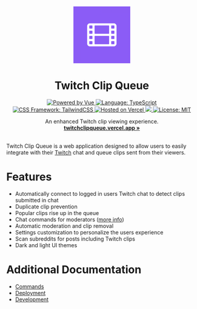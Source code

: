 <p align="center">
  <br />
  <img width="150" height="150" src="./public/icon.png" alt="Logo">
  <h1 align="center"><b>Twitch Clip Queue</b></h1>
  <div align="center">
    <a href="https://vuejs.org/">
      <img src="https://img.shields.io/badge/Powered%20by-Vue-%234FC08D.svg?style=flat&logo=Vue.js" alt="Powered by Vue">
    </a>
    <a href="https://www.typescriptlang.org/">
      <img src="https://img.shields.io/badge/Language-Typescript-%233178C6.svg?style=flat&logo=typescript" alt="Language: TypeScript">
    </a>
    <a href="https://tailwindcss.com">
      <img src="https://img.shields.io/badge/CSS%20Framework-TailwindCSS-%2306B6D4?logo=tailwindcss" alt="CSS Framework: TailwindCSS">
    </a>
    <a href="https://vercel.com/">
      <img src="https://img.shields.io/badge/Hosted%20on-Vercel-%23000000.svg?style=flat&logo=vercel" alt="Hosted on Vercel">
    </a>
    <a href="https://codecov.io/gh/jordanshatford/twitch-clip-queue" >
      <img src="https://codecov.io/gh/jordanshatford/twitch-clip-queue/branch/main/graph/badge.svg?token=55KCL03QIH"/>
    </a>
    <a href="https://github.com/jordanshatford/twitch-clip-queue/blob/main/LICENSE">
      <img src="https://img.shields.io/badge/License-MIT-black.svg?style=flat&logo=license" alt="License: MIT">
    </a>
  </div>
  <p align="center">
    An enhanced Twitch clip viewing experience.
    <br />
    <a href="https://twitchclipqueue.vercel.app/"><strong>twitchclipqueue.vercel.app »</strong></a>
    <br />
    <br />
  </p>
</p>

Twitch Clip Queue is a web application designed to allow users to easily integrate with their [Twitch](https://www.twitch.tv/) chat and queue clips sent from their viewers.

# Features
  - Automatically connect to logged in users Twitch chat to detect clips submitted in chat
  - Duplicate clip prevention
  - Popular clips rise up in the queue
  - Chat commands for moderators ([more info](./docs/COMMANDS.md))
  - Automatic moderation and clip removal
  - Settings customization to personalize the users experience
  - Scan subreddits for posts including Twitch clips
  - Dark and light UI themes

# Additional Documentation
  - [Commands](./docs/COMMANDS.md)
  - [Deployment](./docs/DEPLOYMENT.md)
  - [Development](./docs/DEVELOPMENT.md)
